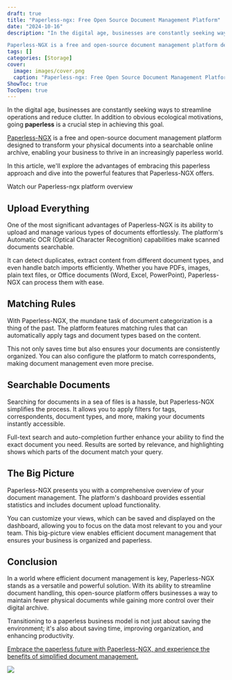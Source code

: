 ```yaml
---
draft: true
title: "Paperless-ngx: Free Open Source Document Management Platform"
date: "2024-10-16"
description: "In the digital age, businesses are constantly seeking ways to streamline operations and reduce clutter. In addition to obvious ecological motivations, going paperless is a crucial step in achieving this goal.

Paperless-NGX is a free and open-source document management platform designed to transform your physical documents into a searchable online"
tags: []
categories: [Storage]
cover:
  image: images/cover.png
  caption: "Paperless-ngx: Free Open Source Document Management Platform"
ShowToc: true
TocOpen: true
---
```



In the digital age, businesses are constantly seeking ways to streamline operations and reduce clutter. In addition to obvious ecological motivations, going **paperless** is a crucial step in achieving this goal. 

[Paperless\-NGX](https://elest.io/open-source/paperless-ngx?ref=blog.elest.io) is a free and open\-source document management platform designed to transform your physical documents into a searchable online archive, enabling your business to thrive in an increasingly paperless world. 

In this article, we'll explore the advantages of embracing this paperless approach and dive into the powerful features that Paperless\-NGX offers.



Watch our Paperless\-ngx platform overview



## **Upload Everything**

One of the most significant advantages of Paperless\-NGX is its ability to upload and manage various types of documents effortlessly. The platform's Automatic OCR (Optical Character Recognition) capabilities make scanned documents searchable. 

It can detect duplicates, extract content from different document types, and even handle batch imports efficiently. Whether you have PDFs, images, plain text files, or Office documents (Word, Excel, PowerPoint), Paperless\-NGX can process them with ease.

## **Matching Rules**

With Paperless\-NGX, the mundane task of document categorization is a thing of the past. The platform features matching rules that can automatically apply tags and document types based on the content. 

This not only saves time but also ensures your documents are consistently organized. You can also configure the platform to match correspondents, making document management even more precise.

## **Searchable Documents**

Searching for documents in a sea of files is a hassle, but Paperless\-NGX simplifies the process. It allows you to apply filters for tags, correspondents, document types, and more, making your documents instantly accessible. 

Full\-text search and auto\-completion further enhance your ability to find the exact document you need. Results are sorted by relevance, and highlighting shows which parts of the document match your query.

## **The Big Picture**

Paperless\-NGX presents you with a comprehensive overview of your document management. The platform's dashboard provides essential statistics and includes document upload functionality. 

You can customize your views, which can be saved and displayed on the dashboard, allowing you to focus on the data most relevant to you and your team. This big\-picture view enables efficient document management that ensures your business is organized and paperless.

## Conclusion

In a world where efficient document management is key, Paperless\-NGX stands as a versatile and powerful solution. With its ability to streamline document handling, this open\-source platform offers businesses a way to maintain fewer physical documents while gaining more control over their digital archive. 

Transitioning to a paperless business model is not just about saving the environment; it's also about saving time, improving organization, and enhancing productivity. 

[Embrace the paperless future with Paperless\-NGX, and experience the benefits of simplified document management.](https://elest.io/open-source/paperless-ngx?ref=blog.elest.io)

[![](https://pub-da36157c854648669813f3f76c526c2b.r2.dev/deploy-on-elestio-black.png)](https://elest.io/open-source/paperless-ngx?ref=blog.elest.io)


